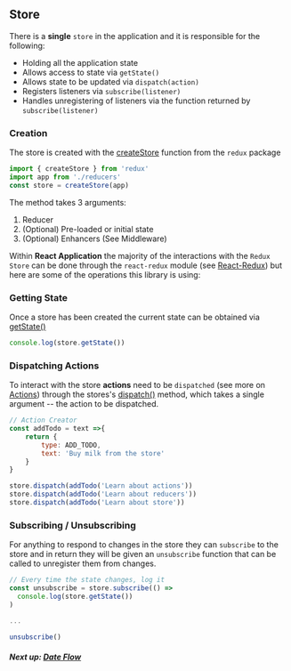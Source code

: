 ## Store

There is a **single** `store` in the application and it is responsible for the following:

- Holding all the application state
- Allows access to state via `getState()`
- Allows state to be updated via `dispatch(action)`
- Registers listeners via `subscribe(listener)`
- Handles unregistering of listeners via the function returned by `subscribe(listener)`

### Creation

The store is created with the [createStore](https://redux.js.org/docs/api/createStore.html) function from the `redux` package 

```javascript 1.8
import { createStore } from 'redux'
import app from './reducers'
const store = createStore(app)
```

The method takes 3 arguments:
1. Reducer
2. (Optional) Pre-loaded or initial state
3. (Optional) Enhancers (See Middleware)

Within **React Application** the majority of the interactions with the `Redux Store` can be done through the `react-redux`
module (see [React-Redux](../2_react_redux/readme.md)) but here are some of the operations this library is using:

### Getting State

Once a store has been created the current state can be obtained via [getState()](https://redux.js.org/docs/api/Store.html#getState)

```javascript 1.8
console.log(store.getState())
```

### Dispatching Actions

To interact with the store **actions** need to be `dispatched` (see more on [Actions](./actions.md)) through the stores's [dispatch()](https://redux.js.org/docs/api/Store.html#dispatch) 
method, which takes a single argument -- the action to be dispatched.

```javascript 1.8
// Action Creator
const addTodo = text =>{
    return {
        type: ADD_TODO,
        text: 'Buy milk from the store'
    }
}

store.dispatch(addTodo('Learn about actions'))
store.dispatch(addTodo('Learn about reducers'))
store.dispatch(addTodo('Learn about store'))
```

### Subscribing / Unsubscribing

For anything to respond to changes in the store they can `subscribe` to the store and in return they will be given an
`unsubscribe` function that can be called to unregister them from changes.

```javascript 1.8
// Every time the state changes, log it
const unsubscribe = store.subscribe(() =>
  console.log(store.getState())
)

...

unsubscribe()
```

##### Next up: [Date Flow](./dataflow.md)